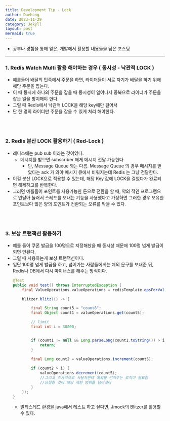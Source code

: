 ```yaml
---
title: Development Tip - Lock
author: Daehong
date: 2023-11-29
category: Jekyll
layout: post
mermaid: true
---
```


* 공부나 경험을 통해 얻은, 개발에서 활용할 내용들을 담은 포스팅

<hr>

### 1. Redis Watch Multi 활용 해야하는 경우 ( 동시성 - 낙관적 LOCK )
* 예를들어 배달의 민족에서 주문을 하면, 라이더들이 서로 자기가 배달을 하기 위해 해당 주문을 잡는다.
* 이 때 동시에 하나의 주문을 잡을 때 동시성이 일어나서 중복으로 라이더가 주문을 잡는 일을 방지해야 한다.
* 그럴 때 Redis에서 낙관적 LOCK을 해당 key에만 걸어서
* 단 한 명의 라이더만 주문을 잡을 수 있게 처리 해야한다.

<br>
<br>

### 2. Redis 분산 LOCK 활용하기 ( Red-Lock )
* 레디스에는 pub sub 이라는 것이있다.
	* 메시지를 받으면 subscriber 에게 메시지 전달 가능한다
		* 단, Message Queue 와는 다름. Message Queue 의 경우 메시지를 받았다는 ack 가 와야 메시지 큐에서 비워지는데 Redis 는 그냥 전달한다.
* 이걸 분산 LOCK으로 적용할 수 있는데, 해당 Key 값에 LOCK을 걸었다가 완료되면 해제하고를 반복한다.
* 그러면 예를들어 포인트를 사용가능한 돈으로 전환을 할 때, 악의 적인 프로그램으로 연달아 눌러서 스레드를 보내는 기능을 사용했다고 가정하면 그러한 경우 보유한 포인트보다 많은 양의 포인트가 전환되는 오류를 막을 수 있다.

<br>
<br>

### 3. 보상 트랜잭션 활용하기
* 예를 들어 쿠폰 발급을 100명으로 지정해놨을 때 동시성 때문에 100명 넘게 발급이 되면 안된다.
* 그럴 때 사용하는게 보상 트랜잭션이다.
* 일단 100명 넘게 발급을 하고, 넘어가는 사람들에게는 예외 문구를 보내준 뒤, Redis나 DB에서 다시 마이너스를 해주는 방식이다.
	```java
	@Test
	public void test() throws InterruptedException {
		final ValueOperations valueOperations = redisTemplate.opsForValue();

		blitzer.blitz(() -> {

			final String count5 = "count8";
			final Object count1 = valueOperations.get(count5);

			// limit
			final int i = 30000;


			if (count1 != null && Long.parseLong(count1.toString()) > i) {
				return;
			}

			final Long count2 = valueOperations.increment(count5);
					
			if (count2 > i) {
				valueOperations.decrement(count5);
				//그리고 추가적으로 사용자한테 예외를 던져주는 로직이 필요함
				//요청한 것이 해당 제한 범위를 넘어섯다
			}
		});
	}
	```
	* 멀티스레드 환경을 java에서 테스트 하고 싶다면, Jmock의 Blitzer를 활용할 수 있다.

<br>
<br>
<br>
<br>
<br>